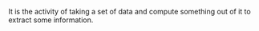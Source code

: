 
It is the activity of taking a set of data and compute something out of it to extract some information.